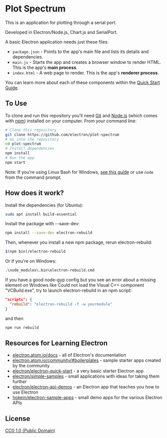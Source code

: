 # Plot Spectrum


This is an application for plotting through a serial port.

Developed in Electron/Node.js, Chart.js and SerialPort.

A basic Electron application needs just these files:

- `package.json` - Points to the app's main file and lists its details and dependencies.
- `main.js` - Starts the app and creates a browser window to render HTML. This is the app's **main process**.
- `index.html` - A web page to render. This is the app's **renderer process**.

You can learn more about each of these components within the [Quick Start Guide](http://electron.atom.io/docs/tutorial/quick-start).

## To Use

To clone and run this repository you'll need [Git](https://git-scm.com) and [Node.js](https://nodejs.org/en/download/) (which comes with [npm](http://npmjs.com)) installed on your computer. From your command line:

```bash
# Clone this repository
git clone https://github.com/electron/plot-spectrum
# Go into the repository
cd plot-spectrum
# Install dependencies
npm install
# Run the app
npm start
```

Note: If you're using Linux Bash for Windows, [see this guide](https://www.howtogeek.com/261575/how-to-run-graphical-linux-desktop-applications-from-windows-10s-bash-shell/) or use `node` from the command prompt.


## How does it work?
Install the dependencies (for Ubuntu):

```bash
sudo apt install build-essential
```

Install the package with --save-dev:

```bash
npm install --save-dev electron-rebuild
```

Then, whenever you install a new npm package, rerun electron-rebuild:

```bash
$(npm bin)/electron-rebuild
```

Or if you're on Windows:

```cmd
.\node_modules\.bin\electron-rebuild.cmd
```
If you have a good node-gyp config but you see an error about a missing element on Windows like Could not load the Visual C++ component "VCBuild.exe", try to launch electron-rebuild in an npm script:
```json
"scripts": {
  "rebuild": "electron-rebuild -f -w yourmodule"
}
```

and then
```bash
npm run rebuild
```
## Resources for Learning Electron

- [electron.atom.io/docs](http://electron.atom.io/docs) - all of Electron's documentation
- [electron.atom.io/community/#boilerplates](http://electron.atom.io/community/#boilerplates) - sample starter apps created by the community
- [electron/electron-quick-start](https://github.com/electron/electron-quick-start) - a very basic starter Electron app
- [electron/simple-samples](https://github.com/electron/simple-samples) - small applications with ideas for taking them further
- [electron/electron-api-demos](https://github.com/electron/electron-api-demos) - an Electron app that teaches you how to use Electron
- [hokein/electron-sample-apps](https://github.com/hokein/electron-sample-apps) - small demo apps for the various Electron APIs

## License

[CC0 1.0 (Public Domain)](LICENSE.md)
